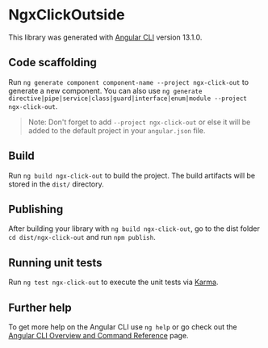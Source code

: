 # NgxClickOutside

This library was generated with [Angular CLI](https://github.com/angular/angular-cli) version 13.1.0.

## Code scaffolding

Run `ng generate component component-name --project ngx-click-out` to generate a new component. You can also use `ng generate directive|pipe|service|class|guard|interface|enum|module --project ngx-click-out`.
> Note: Don't forget to add `--project ngx-click-out` or else it will be added to the default project in your `angular.json` file. 

## Build

Run `ng build ngx-click-out` to build the project. The build artifacts will be stored in the `dist/` directory.

## Publishing

After building your library with `ng build ngx-click-out`, go to the dist folder `cd dist/ngx-click-out` and run `npm publish`.

## Running unit tests

Run `ng test ngx-click-out` to execute the unit tests via [Karma](https://karma-runner.github.io).

## Further help

To get more help on the Angular CLI use `ng help` or go check out the [Angular CLI Overview and Command Reference](https://angular.io/cli) page.
